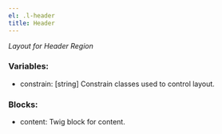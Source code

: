 ```yaml
---
el: .l-header
title: Header
---
```

_Layout for Header Region_

### Variables:
* constrain: [string] Constrain classes used to control layout.

### Blocks:
* content: Twig block for content.
